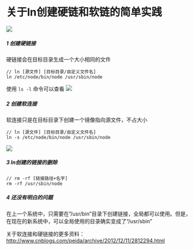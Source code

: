 # 关于ln创建硬链和软链的简单实践

![](http://upload-images.jianshu.io/upload_images/2838289-cd5b74ab424527b0.png?imageMogr2/auto-orient/strip%7CimageView2/2/w/1240)
##### 1 创建硬链接
硬链接会在目标目录生成一个大小相同的文件
```
// ln [源文件] [目标目录/自定义文件名]
ln /etc/node/bin/node /usr/sbin/node
```
使用 `ls -l` 命令可以查看
![](http://upload-images.jianshu.io/upload_images/2838289-4f8c160c3261a65c.png?imageMogr2/auto-orient/strip%7CimageView2/2/w/1240)

##### 2 创建软连接
软连接只是在目标目录下创建一个镜像指向源文件，不占大小
```
// ln [源文件] [目标目录/自定义文件名]
ln -s /etc/node/bin/node /usr/sbin/node
```
![](http://upload-images.jianshu.io/upload_images/2838289-75f2d9c7f24e9a40.png?imageMogr2/auto-orient/strip%7CimageView2/2/w/1240)

##### 3 ln创建的链接的删除
```
// rm -rf [链接路径+名字]
rm -rf /usr/sbin/node
```
##### 4 还没有明白的问题

在上一个系统中，只需要在”/usr/bin”目录下创建链接，全局都可以使用。但是，在现在的新系统中，可以全局使用的目录确实变成了“/usr/sbin” 

关于软连接和硬链接的更多资料：http://www.cnblogs.com/peida/archive/2012/12/11/2812294.html
